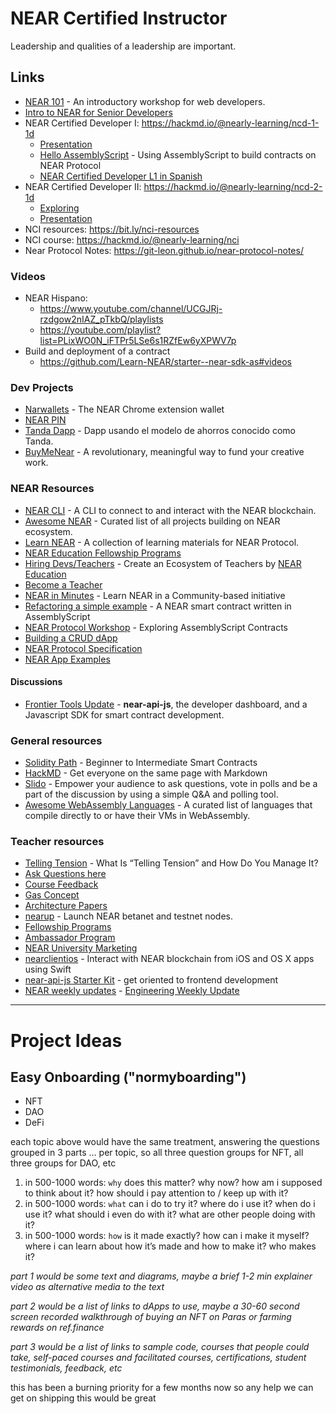 # NEAR Certified Instructor

Leadership and qualities of a leadership are important.

## Links

- [NEAR 101](https://docs.google.com/presentation/d/1jNpzqRAm44HGefgrlOpXV-qwJQQ1X8JOBSpxhkUNchI/edit?usp=sharing) - An introductory workshop for web developers.
- [Intro to NEAR for Senior Developers](https://hackmd.io/@nearly-learning/near-201)
- NEAR Certified Developer I: https://hackmd.io/@nearly-learning/ncd-1-1d
    - [Presentation](https://bit.ly/ncd-1-1d-slides)
    - [Hello AssemblyScript](https://docs.google.com/presentation/d/1Sz823KGP_dI2bNUoTlQtphI3Sz2Jej5bmYl-oYhp5HM) - Using AssemblyScript to build contracts on NEAR Protocol
    - [NEAR Certified Developer L1 in Spanish](https://cristian-zambrano.gitbook.io/near-hispano/pre-work/dia-0-antes-de-iniciar)
- NEAR Certified Developer II: https://hackmd.io/@nearly-learning/ncd-2-1d
    - [Exploring](https://hackmd.io/@nearly-learning/ncd-2-1d--exploring)
    - [Presentation](https://bit.ly/ncd-2-1d-slides)
- NCI resources: https://bit.ly/nci-resources
- NCI course: https://hackmd.io/@nearly-learning/nci
- Near Protocol Notes: https://git-leon.github.io/near-protocol-notes/

### Videos

- NEAR Hispano:
    - https://www.youtube.com/channel/UCGJRj-rzdgow2nIAZ_pTkbQ/playlists
    - https://youtube.com/playlist?list=PLixWO0N_iFTPr5LSe6s1RZfEw6yXPWV7p
- Build and deployment of a contract
    - https://github.com/Learn-NEAR/starter--near-sdk-as#videos 
  
### Dev Projects

- [Narwallets](https://narwallets.com/) - The NEAR Chrome extension wallet
- [NEAR PIN](https://github.com/eadsoy/NEAR-L2-Near-Pin)
- [Tanda Dapp](https://github.com/NEAR-Hispano/Tanda-Dapp) - Dapp usando el modelo de ahorros conocido como Tanda.
- [BuyMeNear](https://github.com/proyecto26/BuyMeNear) - A revolutionary, meaningful way to fund your creative work.

### NEAR Resources

- [NEAR CLI](https://docs.near.org/docs/tools/near-cli#setup) - A CLI to connect to and interact with the NEAR blockchain.
- [Awesome NEAR](https://awesomenear.com/) - Curated list of all projects building on NEAR ecosystem.
- [Learn NEAR](https://github.com/learn-near) - A collection of learning materials for NEAR Protocol.
- [NEAR Education Fellowship Programs](https://www.near.university/earn/fellowship)
- [Hiring Devs/Teachers](https://near.org/blog/near-education-1000-teachers-program/) - Create an Ecosystem of Teachers by [NEAR Education](https://near.org/education/)
- [Become a Teacher](https://www.near.university/teach)
- [NEAR in Minutes](https://near-in-minutes.com/) - Learn NEAR in a Community-based initiative
- [Refactoring a simple example](https://youtu.be/QP7aveSqRPo) - A NEAR smart contract written in AssemblyScript
- [NEAR Protocol Workshop](http://bit.ly/near-sdk-as) - Exploring AssemblyScript Contracts
- [Building a CRUD dApp](https://docs.near.org/docs/tutorials/apps/todos-crud-app)
- [NEAR Protocol Specification](https://nomicon.io/)
- [NEAR App Examples](https://github.com/near-apps)

#### Discussions
- [Frontier Tools Update](https://github.com/near/community/discussions/137) - **near-api-js**, the developer dashboard, and a Javascript SDK for smart contract development.

### General resources

- [Solidity Path](https://cryptozombies.io/en/course) - Beginner to Intermediate Smart Contracts
- [HackMD](https://hackmd.io/) - Get everyone on the same page with Markdown
- [Slido](https://www.sli.do/product) - Empower your audience to ask questions, vote in polls and be a part of the discussion by using a simple Q&A and polling tool.
- [Awesome WebAssembly Languages](https://github.com/appcypher/awesome-wasm-langs) - A curated list of languages that compile directly to or have their VMs in WebAssembly.

### Teacher resources
- [Telling Tension](https://www.sellingpower.com/2010/02/02/8771/what-is-telling-tension-and-how-do-you-manage-it) - What Is “Telling Tension” and How Do You Manage It?
- [Ask Questions here](https://stackoverflow.com/questions/tagged/nearprotocol)
- [Course Feedback](https://bit.ly/nc-nps)
- [Gas Concept](https://docs.near.org/docs/concepts/gas)
- [Architecture Papers](https://docs.near.org/docs/concepts/architecture/papers)
- [nearup](https://github.com/near/nearup) - Launch NEAR betanet and testnet nodes.
- [Fellowship Programs](https://www.near.university/earn/fellowship)
- [Ambassador Program](https://www.near.university/earn/ambassador-program)
- [NEAR University Marketing](https://docs.google.com/presentation/d/19LAZsrfvFt2GpHPhVjCMzUekqOwjw1PekBx6jMuK5LY/edit?usp=sharing)
- [nearclientios](https://github.com/near/near-api-swift) - Interact with NEAR blockchain from iOS and OS X apps using Swift
- [near-api-js Starter Kit](https://github.com/Learn-NEAR/starter--near-api-js) - get oriented to frontend development
- [NEAR weekly updates](https://gov.near.org/tag/weekly-updates) - [Engineering Weekly Update](https://gov.near.org/t/engineering-weekly-update-2021-12-13/10904)

---

# Project Ideas

## Easy Onboarding ("normyboarding")

- NFT
- DAO
- DeFi

each topic above would have the same treatment, answering the questions grouped in 3 parts … per topic, so all three question groups for NFT, all three groups for DAO, etc

1. in 500-1000 words: `why` does this matter?  why now?  how am i supposed to think about it?  how should i pay attention to / keep up with it? 
2. in 500-1000 words: `what` can i do to try it?  where do i use it?  when do i use it?  what should i even do with it?  what are other people doing with it?
3. in 500-1000 words: `how` is it made exactly?  how can i make it myself?  where i can learn about how it’s made and how to make it?  who makes it?

*part 1 would be some text and diagrams, maybe a brief 1-2 min 
explainer video as alternative media to the text*

*part 2 would be a list of links to dApps to use, maybe a 30-60 second screen recorded walkthrough of buying an NFT on Paras or farming rewards on ref.finance*

*part 3 would be a list of links to sample code, courses that people could take, self-paced courses and facilitated courses, certifications, student testimonials, feedback, etc*


this has been a burning priority for a few months now so any help we can get on shipping this would be great

